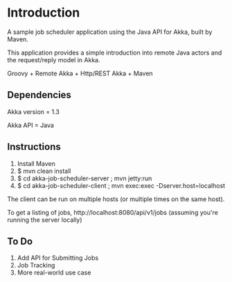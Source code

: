 Introduction
============

A sample job scheduler application using the Java API for Akka, built by Maven.

This application provides a simple introduction into remote Java actors and the request/reply model in Akka.

Groovy + Remote Akka + Http/REST Akka + Maven

Dependencies
------------

Akka version = 1.3

Akka API = Java

Instructions
------------

1. Install Maven
2. $ mvn clean install
3. $ cd akka-job-scheduler-server ; mvn jetty:run
4. $ cd akka-job-scheduler-client ; mvn exec:exec -Dserver.host=localhost

The client can be run on multiple hosts (or multiple times on the same host).

To get a listing of jobs, http://localhost:8080/api/v1/jobs (assuming you're running the server locally)

To Do
-----

1. Add API for Submitting Jobs
2. Job Tracking
3. More real-world use case